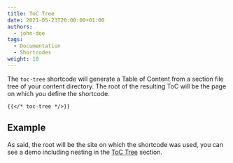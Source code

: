```yaml
---
title: ToC Tree
date: 2021-05-23T20:00:00+01:00
authors:
  - john-doe
tags:
  - Documentation
  - Shortcodes
weight: 10
---
```


The `toc-tree` shortcode will generate a Table of Content from a section file tree of your content directory. The root of the resulting ToC will be the page on which you define the shortcode.

```tpl
{{</* toc-tree */>}}
```

## Example

As said, the root will be the site on which the shortcode was used, you can see a demo including nesting in the [ToC Tree](/toc-tree/) section.
